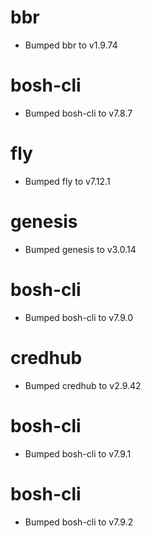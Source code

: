 
# bbr

- Bumped bbr to v1.9.74

# bosh-cli

- Bumped bosh-cli to v7.8.7

# fly

- Bumped fly to v7.12.1

# genesis

- Bumped genesis to v3.0.14

# bosh-cli

- Bumped bosh-cli to v7.9.0

# credhub

- Bumped credhub to v2.9.42

# bosh-cli

- Bumped bosh-cli to v7.9.1

# bosh-cli

- Bumped bosh-cli to v7.9.2

